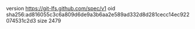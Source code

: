 version https://git-lfs.github.com/spec/v1
oid sha256:ad816055c3c6a809d6de9a3b6aa2e589ad332d8d281cecc14ec922074531c2d3
size 2479
